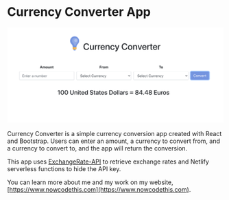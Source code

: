 # Currency Converter App

<a href="https://nowcodethis-currency-converter-app.netlify.app">![Currency Converter](screenshots/react-currency-converter-results.png "Currency Converter")</a>

Currency Converter is a simple currency conversion app created with React and Bootstrap. Users can enter an amount, a currency to convert from, and a currency to convert to, and the app will return the conversion.

This app uses [ExchangeRate-API](https://app.exchangerate-api.com/) to retrieve exchange rates and Netlify serverless functions to hide the API key.

You can learn more about me and my work on my website, [https://www.nowcodethis.com](https://www.nowcodethis.com).
